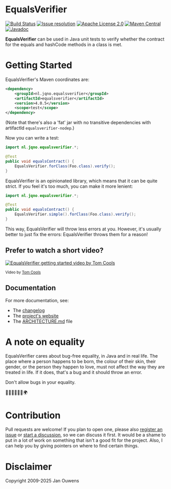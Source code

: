 # EqualsVerifier

[![Build Status](https://github.com/jqno/equalsverifier/actions/workflows/ci.yml/badge.svg)](https://github.com/jqno/equalsverifier/actions)
[![Issue resolution](https://isitmaintained.com/badge/resolution/jqno/equalsverifier.svg)](https://isitmaintained.com/project/jqno/equalsverifier "Average time to resolve an issue")
[![Apache License 2.0](https://img.shields.io/:license-Apache%20License%202.0-blue.svg?style=shield)](https://github.com/jqno/equalsverifier/blob/master/LICENSE.md)
[![Maven Central](https://img.shields.io/maven-central/v/nl.jqno.equalsverifier/equalsverifier.svg?style=shield)](https://maven-badges.herokuapp.com/maven-central/nl.jqno.equalsverifier/equalsverifier/)
[![Javadoc](https://javadoc.io/badge/nl.jqno.equalsverifier/equalsverifier.svg?color=blue)](https://javadoc.io/doc/nl.jqno.equalsverifier/equalsverifier)

**EqualsVerifier** can be used in Java unit tests to verify whether the contract for the equals and hashCode methods in a class is met.

# Getting Started

EqualsVerifier's Maven coordinates are:

```xml
<dependency>
    <groupId>nl.jqno.equalsverifier</groupId>
    <artifactId>equalsverifier</artifactId>
    <version>4.0.5</version>
    <scope>test</scope>
</dependency>
```

(Note that there's also a 'fat' jar with no transitive dependencies with artifactId `equalsverifier-nodep`.)

Now you can write a test:

```java
import nl.jqno.equalsverifier.*;

@Test
public void equalsContract() {
    EqualsVerifier.forClass(Foo.class).verify();
}
```

EqualsVerifier is an opinionated library, which means that it can be quite strict. If you feel it's too much, you can make it more lenient:

```java
import nl.jqno.equalsverifier.*;

@Test
public void equalsContract() {
    EqualsVerifier.simple().forClass(Foo.class).verify();
}
```

This way, EqualsVerifier will throw less errors at you. However, it's usually better to just fix the errors: EqualsVerifier throws them for a reason!

## Prefer to watch a short video?

[![EqualsVerifier getting started video by Tom Cools](video.png)](http://www.youtube.com/watch?v=ivRjf8yvVMk "Video Title")

<small>Video by [Tom Cools](https://twitter.com/TCoolsIT)</small>

## Documentation

For more documentation, see:

- The [changelog](https://github.com/jqno/equalsverifier/blob/main/CHANGELOG.md)
- The [project's website](https://jqno.nl/equalsverifier/)
- The [ARCHITECTURE.md](ARCHITECTURE.md) file

# A note on equality

EqualsVerifier cares about bug-free equality, in Java and in real life. The place where a person happens to be born, the colour of their skin, their gender, or the person they happen to love, must not affect the way they are treated in life. If it does, that's a bug and it should throw an error.

Don't allow bugs in your equality.

🌈🧑🏻‍🤝‍🧑🏾🌍

# Contribution

Pull requests are welcome! If you plan to open one, please also [register an issue](https://github.com/jqno/equalsverifier/issues/new) or [start a discussion](https://github.com/jqno/equalsverifier/discussions/new/choose), so we can discuss it first. It would be a shame to put in a lot of work on something that isn't a good fit for the project. Also, I can help you by giving pointers on where to find certain things.

# Disclaimer

Copyright 2009-2025 Jan Ouwens
